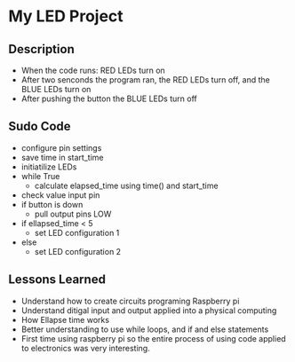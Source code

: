 # My LED Project

## Description
* When the code runs: RED LEDs turn on 
* After two senconds the program ran, the RED LEDs turn off, and the BLUE LEDs turn on
* After pushing the button the BLUE LEDs turn off
## Sudo Code
* configure pin settings
* save time in start_time
* initiatilize LEDs
* while True
  * calculate elapsed_time using time() and start_time
* check value input pin
* if button is down
  * pull output pins LOW
* if ellapsed_time < 5
  * set LED configuration 1
* else
  * set LED configuration 2
## Lessons Learned
* Understand how to create circuits programing Raspberry pi
* Understand ditigal input and output applied into a physical computing  
* How Ellapse time works
* Better understanding to use while loops, and if and else statements
* First time using raspberry pi so the entire process of using code applied to electronics was very interesting. 
